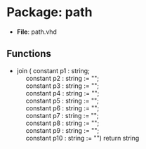 # Package: path

- **File**: path.vhd
## Functions
- join <font id="function_arguments">( constant p1 : string;<br><span style="padding-left:20px"> constant p2 : string := "";<br><span style="padding-left:20px"> constant p3 : string := "";<br><span style="padding-left:20px"> constant p4 : string := "";<br><span style="padding-left:20px"> constant p5 : string := "";<br><span style="padding-left:20px"> constant p6 : string := "";<br><span style="padding-left:20px"> constant p7 : string := "";<br><span style="padding-left:20px"> constant p8 : string := "";<br><span style="padding-left:20px"> constant p9 : string := "";<br><span style="padding-left:20px"> constant p10 : string := "") </font> <font id="function_return">return string </font>
